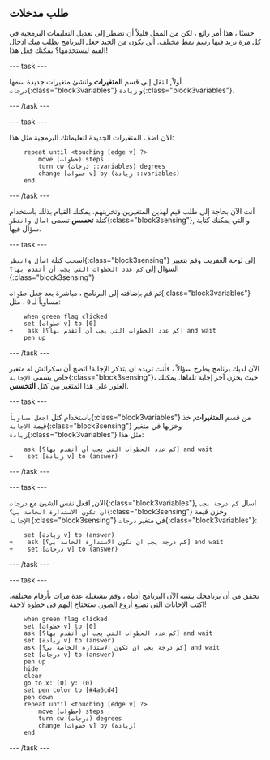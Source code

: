## طلب مدخلات

حسنًا ، هذا أمر رائع ، لكن من الممل قليلاً أن تضطر إلى تعديل التعليمات البرمجية في كل مرة تريد فيها رسم نمط مختلف. ألن يكون من الجيد جعل البرنامج يطلب منك ادخال القيم ليستخدمها؟ يمكنك فعل هذا!

--- task ---

أولاً, انتقل إلى قسم **المتغيرات** وانشئ متغيرات جديدة سمها `درجات`{:class="block3variables"} و `زيادة`{:class="block3variables"}.

--- /task ---

--- task ---

الان اضف المتغيرات الجديدة لتعليماتك البرمجية مثل هذا:

```blocks3
    repeat until <touching [edge v] ?> 
        move (خطوات) steps
        turn cw (درجات ::variables) degrees
        change [خطوات v] by (زيادة ::variables)
    end
```

--- /task ---

أنت الآن بحاجة إلى طلب قيم لهذين المتغيرين وتخزينهم. يمكنك القيام بذلك باستخدام كتلة **تحسس** تسمى `اسأل وانتظر`{:class="block3sensing"}, و التي يمكنك كتابة سؤال فيها.

--- task ---

اسحب كتلة `اسأل وانتظر`{:class="block3sensing"} إلى لوحة العفريت وقم بتغيير السؤال إلى `كم عدد الخطوات التي يجب أن أتقدم بها؟ `{:class="block3sensing"}

ثم قم بإضافته إلى البرنامج ، مباشرة بعد جعل `خطوات`{:class="block3variables"} مساوياً لـ `0` ، مثل:

```blocks3
    when green flag clicked
    set [خطوات v] to [0]
+    ask [كم عدد الخطوات التي يجب أن أتقدم بها؟] and wait
    pen up
```

--- /task ---

الآن لديك برنامج يطرح سؤالاً ، فأنت تريده ان يتذكر الإجابة! اتضح أن سكراتش له متغير خاص يسمى `الإجابة`{:class="block3sensing"}، حيث يخزن آخر إجابة تلقاها. يمكنك العثور على هذا المتغير بين كتل **التحسس**.

--- task ---

باستخدام كتل `اجعل مساوياً`{:class="block3variables"} من قسم **المتغيرات**, خذ قيمة `الاجابة`{:class="block3sensing"} وخزنها في متغير `زيادة`{:class="block3variables"} مثل هذا:

```blocks3
    ask [كم عدد الخطوات التي يجب أن أتقدم بها؟] and wait
+    set [زيادة v] to (answer)
```

--- /task ---

--- task ---

الان, افعل نفس الشيئ مع `درجات`{:class="block3variables"}, اسال `كم درجة يجب ان تكون الاستدارة الخاصة بي؟`{:class="block3sensing"} وخزن قيمة `الإجابة`{:class="block3sensing"} في متغير `درجات`{:class="block3variables"}:

```blocks3
    set [زيادة v] to (answer)
+    ask [كم درجة يجب ان تكون الاستدارة الخاصة بي؟] and wait
+    set [درجات v] to (answer)
```

--- /task ---

--- task ---

تحقق من أن برنامجك يشبه الآن البرنامج أدناه ، وقم بتشغيله عدة مرات بأرقام مختلفة. اكتب الإجابات التي تصنع أروع الصور. ستحتاج إليهم في خطوة لاحقة!

```blocks3
    when green flag clicked
    set [خطوات v] to [0]
    ask [كم عدد الخطوات التي يجب أن أتقدم بها؟] and wait
    set [زيادة v] to (answer)
    ask [كم درجة يجب ان تكون الاستدارة الخاصة بي؟] and wait
    set [درجات v] to (answer)
    pen up
    hide
    clear
    go to x: (0) y: (0)
    set pen color to [#4a6cd4]
    pen down
    repeat until <touching [edge v] ?> 
        move (خطوات) steps
        turn cw (درجات) degrees
        change [خطوات v] by (زيادة)
    end
```

--- /task ---
